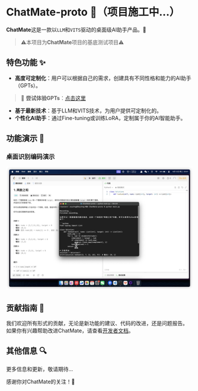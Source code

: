 # ChatMate-proto 🤖（项目施工中...）

**ChatMate**这是一款以`LLM`和`VITS`驱动的桌面级AI助手产品。🚀

> ⚠️本项目为**ChatMate**项目的基底测试项目⚠️

## 特色功能 ✨

- **高度可定制化**：用户可以根据自己的需求，创建具有不同性格和能力的AI助手（GPTs）。
> 🌟 **尝试体验GPTs**：[点击这里](https://gpt.yucheng.life/market)
- **基于最新技术**：基于LLM和VITS技术，为用户提供可定制化的。
- **个性化AI助手**：通过Fine-tuning或训练LoRA，定制属于你的AI智能助手。

## 功能演示 🤯

### 桌面识别编码演示
[![观看视频](/static/code-demo.png)](https://player.bilibili.com/player.html?isOutside=true&aid=1705633215&bvid=BV1TT421e7Eb&cid=1578941045&p=1)

## 贡献指南 🤝

我们欢迎所有形式的贡献，无论是新功能的建议、代码的改进，还是问题报告。
如果你有兴趣帮助改进ChatMate，请查看[开发者文档](https://github.com/SynopAI/ChatMate/blob/main/docs/Dev-doc.md)。


## 其他信息 🔍

更多信息和更新，敬请期待...

感谢你对ChatMate的关注！💖